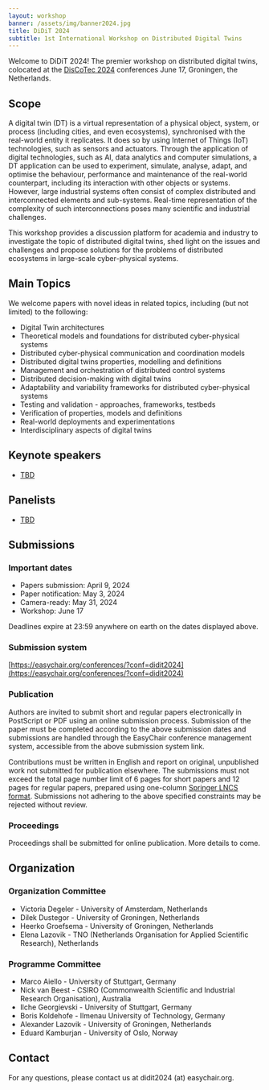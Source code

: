 ```yaml
---
layout: workshop
banner: /assets/img/banner2024.jpg
title: DiDiT 2024
subtitle: 1st International Workshop on Distributed Digital Twins
---
```

Welcome to DiDiT 2024! The premier workshop on distributed digital twins, colocated at the [DisCoTec 2024](https://www.discotec.org/2024/) conferences June 17, Groningen, the Netherlands. 

## Scope
A digital twin (DT) is a virtual representation of a physical object, system, or process (including cities, and even ecosystems), synchronised with the real-world entity it replicates.
It does so by using Internet of Things (IoT) technologies, such as sensors and actuators. Through the application of digital technologies, such as AI, data analytics and computer simulations, a DT application can be used to experiment, simulate, analyse, adapt, and optimise the behaviour, performance and maintenance of the real-world counterpart, including its interaction with other objects or systems. However, large industrial systems often consist of complex distributed and interconnected elements and sub-systems. Real-time representation of the complexity of such interconnections poses many scientific and industrial challenges.

This workshop provides a discussion platform for academia and industry to investigate the topic of distributed digital twins, shed light on the issues and challenges and propose solutions for the problems of distributed ecosystems in large-scale cyber-physical systems.

## Main Topics
We welcome papers with novel ideas in related topics, including (but not limited) to the following:
* Digital Twin architectures
* Theoretical models and foundations for distributed cyber-physical systems
* Distributed cyber-physical communication and coordination models
* Distributed digital twins properties, modelling and definitions
* Management and orchestration of distributed control systems
* Distributed decision-making with digital twins
* Adaptability and variability frameworks for distributed cyber-physical systems
* Testing and validation - approaches, frameworks, testbeds
* Verification of properties, models and definitions
* Real-world deployments and experimentations
* Interdisciplinary aspects of digital twins

## Keynote speakers
* [TBD](.)

## Panelists
* [TBD](.)

<!--
## Accepted papers

Go to the [list of accepted papers](papers.markdown).

## Programme

Go to the [programme](programme.markdown).
-->

## Submissions

### Important dates
* Papers submission: April 9, 2024
* Paper notification: May 3, 2024
* Camera-ready: May 31, 2024
* Workshop: June 17

Deadlines expire at 23:59 anywhere on earth on the dates displayed above.

### Submission system
[https://easychair.org/conferences/?conf=didit2024](https://easychair.org/conferences/?conf=didit2024)

### Publication
Authors are invited to submit short and regular papers electronically in PostScript or PDF using an online submission process. Submission of the paper must be completed according to the above submission dates and submissions are handled through the EasyChair conference management system, accessible from the above submission system link.

Contributions must be written in English and report on original, unpublished work not submitted for publication elsewhere. The submissions must not exceed the total page number limit of 6 pages for short papers and 12 pages for regular papers, prepared using one-column [Springer LNCS format](https://www.springer.com/gp/computer-science/lncs/conference-proceedings-guidelines). Submissions not adhering to the above specified constraints may be rejected without review.

### Proceedings
Proceedings shall be submitted for online publication. More details to come.

## Organization

### Organization Committee
* Victoria Degeler - University of Amsterdam, Netherlands
* Dilek Dustegor - University of Groningen, Netherlands
* Heerko Groefsema - University of Groningen, Netherlands
* Elena Lazovik - TNO (Netherlands Organisation for Applied Scientific Research), Netherlands

### Programme Committee
* Marco Aiello - University of Stuttgart, Germany
* Nick van Beest - CSIRO (Commonwealth Scientific and Industrial Research Organisation), Australia
* Ilche Georgievski - University of Stuttgart, Germany
* Boris Koldehofe - Ilmenau University of Technology, Germany
* Alexander Lazovik - University of Groningen, Netherlands
* Eduard Kamburjan - University of Oslo, Norway

## Contact

For any questions, please contact us at didit2024 (at) easychair.org.
